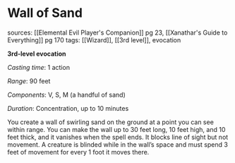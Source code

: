 # Wall of Sand
sources: [[Elemental Evil Player's Companion]] pg 23, [[Xanathar's Guide to Everything]] pg 170
tags: [[Wizard]], [[3rd level]], evocation

**3rd-level evocation**

*Casting time*: 1 action

*Range*: 90 feet

*Components*: V, S, M (a handful of sand)

*Duration*: Concentration, up to 10 minutes

You create a wall of swirling sand on the ground at a point you can see within range. You can make the wall up to 30 feet long, 10 feet high, and 10 feet thick, and it vanishes when the spell ends. It blocks line of sight but not movement. A creature is blinded while in the wall’s space and must spend 3 feet of movement for every 1 foot it moves there.
